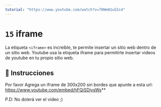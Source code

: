 ```yaml
---
tutorial: "https://www.youtube.com/watch?v=70WeW1uGIs4"
---
```


# `15` iframe

La etiqueta `<iframe>` es increíble, te permite insertar un sitio web dentro de un sitio web. Youtube usa la etiqueta iframe para permitirte insertar videos de youtube en tu propio sitio web.

## 📝 Instrucciones

Por favor Agrega un iframe de 300x200 sin bordes que apunte a esta url:
https://www.youtube.com/embed/hFQiSDiysWs**

P.D: No dolerá ver el video ;)

